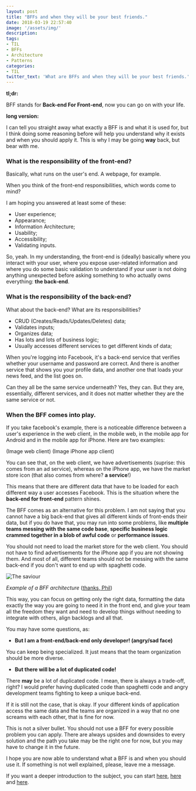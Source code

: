 ```yaml
---
layout: post
title: "BFFs and when they will be your best friends."
date: 2018-03-19 22:57:40
image: '/assets/img/'
description:
tags:
- TIL
- BFFs
- Architecture
- Patterns
categories:
- TIL
twitter_text: 'What are BFFs and when they will be your best friends.'
---
```


**tl;dr:**

BFF stands for **Back-end For Front-end**, now you can go on with your life.

**long version:**

I can tell you straight away what exactly a BFF is and what it is used for, but I think doing some reasoning before will help you understand why it exists and when you should apply it. This is why I may be going **way** back, but bear with me.
### What is the responsibility of the front-end?
Basically, what runs on the user's end. A webpage, for example.

When you think of the front-end responsibilities, which words come to mind?

I am hoping you answered at least some of these:

* User experience;
* Appearance;
* Information Architecture;
* Usability;
* Accessibility;
* Validating inputs.

So, yeah. In my understanding, the front-end is (ideally) basically where you interact with your user, where you expose user-related information and where you do some basic validation to understand if your user is not doing anything unexpected before asking something to who actually owns everything: **the back-end**.

### What is the responsibility of the back-end?
What about the back-end? What are its responsibilities?

* CRUD (Creates/Reads/Updates/Deletes) data;
* Validates inputs;
* Organizes data;
* Has lots and lots of business logic;
* Usually accesses different services to get different kinds of data;

When you're logging into Facebook, it's a back-end service that verifies whether your username and password are correct. And there is another service that shows you your profile data, and another one that loads your news feed, and the list goes on.

Can they all be the same service underneath? Yes, they can. But they are, essentially, different services, and it does not matter whether they are the same service or not.

### When the BFF comes into play.
If you take facebook's example, there is a noticeable difference between a user's experience in the web client, in the mobile web, in the mobile app for Android and in the mobile app for iPhone. Here are two examples:

(Image web client)
(Image iPhone app client)

You can see that, on the web client, we have advertisements (suprise: this comes from an ad service), whereas on the iPhone app, we have the market store icon (that also comes from where? **a service**!)

This means that there are different data that have to be loaded for each different way a user accesses Facebook. This is the situation where the **back-end for front-end** pattern shines.

The BFF comes as an alternative for this problem. I am not saying that you cannot have a big back-end that gives all different kinds of front-ends their data, but if you do have that, you may run into some problems, like **multiple teams messing with the same code base**, **specific business logic crammed together in a blob of awful code** or **performance issues**.

You should not need to load the market store for the web client. You should not have to find advertisements for the iPhone app if you are not showing them. And most of all, different teams should not be messing with the same back-end if you don't want to end up with spaghetti code.

![The saviour](http://philcalcado.com/img/2015-09-back-end-for-front-end-pattern/sc-bff-2.png)

_Example of a BFF architecture_ ([thanks, Phil](http://philcalcado.com/2015/09/18/the_back_end_for_front_end_pattern_bff.html))

This way, you can focus on getting only the right data, formatting the data exactly the way you are going to need it in the front end, and give your team all the freedom they want and need to develop things without needing to integrate with others, align backlogs and all that.

You may have some questions, as:


* **But I am a front-end/back-end only developer! (angry/sad face)**

You can keep being specialized. It just means that the team organization should be more diverse.

* **But there will be a lot of duplicated code!**

There **may** be a lot of duplicated code. I mean, there is always a trade-off, right? I would prefer having duplicated code than spaghetti code and angry development teams fighting to keep a unique back-end.

If it is still not the case, that is okay. If your different kinds of application access the same data and the teams are organized in a way that no one screams with each other, that is fine for now.

This is not a silver bullet. You should not use a BFF for every possible problem you can apply. There are always upsides and downsides to every solution and the path you take may be the right one for now, but you may have to change it in the future.

I hope you are now able to understand what a BFF is and when you should use it. If something is not well explained, please, leave me a message.

If you want a deeper introduction to the subject, you can start [here](https://samnewman.io/patterns/architectural/bff/), [here](https://nordicapis.com/building-a-backend-for-frontend-shim-for-your-microservices/) and [here](http://philcalcado.com/2015/09/18/the_back_end_for_front_end_pattern_bff.html).
